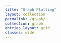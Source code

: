 ```yaml
---
title: "Graph Plotting"
layout: collection
permalink: /graph/
collection: graph
entries_layout: grid
classes: wide
---
```



